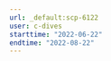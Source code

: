 ```yaml
---
url: _default:scp-6122
user: c-dives
starttime: "2022-06-22"
endtime: "2022-08-22"
---
```

<reserve />